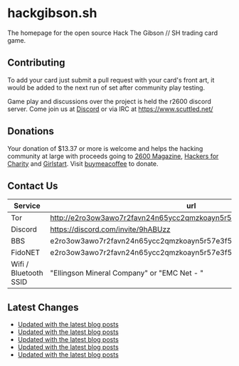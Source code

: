 # hackgibson.sh
The homepage for the open source Hack The Gibson // SH trading card game.


## Contributing

To add your card just submit a pull request with your card's front art, it would be added to the next run of set after community play testing.

Game play and discussions over the project is held the r2600 discord server. Come join us at [Discord](https://discord.com/invite/9hABUzz) or via IRC at https://www.scuttled.net/


## Donations

Your donation of $13.37 or more is welcome and helps the hacking community at large with proceeds going to [2600 Magazine](https://2600.com/), [Hackers for Charity](https://hackersforcharity.org) and [Girlstart](https://girlstart.org).  Visit [buymeacoffee](https://www.buymeacoffee.com/hackgibson.sh) to donate.


## Contact Us

Service | url
-|-
Tor | http://e2ro3ow3awo7r2favn24n65ycc2qmzkoayn5r57e3f56nvjwdcgg32ad.onion
Discord | https://discord.com/invite/9hABUzz
BBS | e2ro3ow3awo7r2favn24n65ycc2qmzkoayn5r57e3f56nvjwdcgg32ad.onion:23
FidoNET | e2ro3ow3awo7r2favn24n65ycc2qmzkoayn5r57e3f56nvjwdcgg32ad.onion:24554
Wifi / Bluetooth SSID | "Ellingson Mineral Company" or "EMC Net - <fidonet address>"

## Latest Changes
<!-- BLOG-POST-LIST:START -->
- [Updated with the latest blog posts](https://github.com/DFW2600/hackgibson.sh/commit/aad74c388f75ea1e256d465003d43f5108d35dbe)
- [Updated with the latest blog posts](https://github.com/DFW2600/hackgibson.sh/commit/a323b365a0bb4c9f5fbbb0c7ecbac45391378eed)
- [Updated with the latest blog posts](https://github.com/DFW2600/hackgibson.sh/commit/4e6d06363aad2caa70294c3d135ffa7a78875220)
- [Updated with the latest blog posts](https://github.com/DFW2600/hackgibson.sh/commit/fa524b0003e13853a21730c22f6d4f27f8151c24)
- [Updated with the latest blog posts](https://github.com/DFW2600/hackgibson.sh/commit/c4f924a542141a7e233faccced16b00d06cba200)
<!-- BLOG-POST-LIST:END -->
